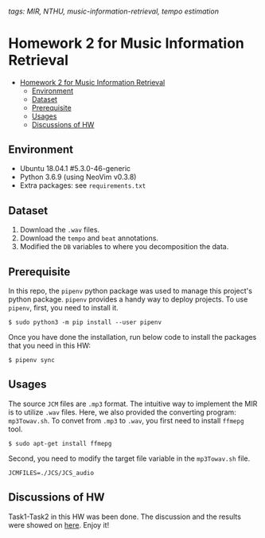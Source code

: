 ###### tags: MIR, NTHU, music-information-retrieval, tempo estimation

Homework 2 for Music Information Retrieval
==
- [Homework 2 for Music Information Retrieval](#homework-2-for-music-information-retrieval)
  - [Environment](#environment)
  - [Dataset](#dataset)
  - [Prerequisite](#prerequisite)
  - [Usages](#usages)
  - [Discussions of HW](#discussions-of-hw)

## Environment
- Ubuntu 18.04.1 #5.3.0-46-generic
- Python 3.6.9 (using NeoVim v0.3.8)
- Extra packages: see `requirements.txt`

## Dataset
1. Download the `.wav` files.
2. Download the `tempo` and `beat` annotations.
3. Modified the `DB` variables to where you decomposition the data.

## Prerequisite
In this repo, the `pipenv` python package was used to manage this project's python package. `pipenv` provides a handy way to deploy projects. To use `pipenv`, first, you need to install it.
```
$ sudo python3 -m pip install --user pipenv
```
Once you have done the installation, run below code to install the packages that you need in this HW:
```
$ pipenv sync 
```
## Usages
The source `JCM` files are `.mp3` format. The intuitive way to implement the MIR is to utilize `.wav` files. Here, we also provided the converting program: `mp3Towav.sh`. To convet from `.mp3` to `.wav`, you first need to install `ffmepg` tool.
```
$ sudo apt-get install ffmepg
```
Second, you need to modify the target file variable in the `mp3Towav.sh` file.
```
JCMFILES=./JCS/JCS_audio
```

## Discussions of HW
Task1-Task2 in this HW was been done. The discussion and the results were showed on [here](https://www.notion.so/twcamel/Mir_hw2-9099d1c00d844bc1af3e3e09307b1e5e). Enjoy it!
